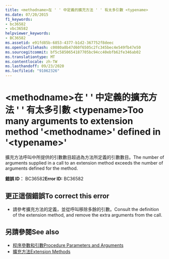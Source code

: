 ```yaml
---
title: <methodname>在 ' ' 中定義的擴充方法 ' ' 有太多引數 <typename>
ms.date: 07/20/2015
f1_keywords:
- bc36582
- vbc36582
helpviewer_keywords:
- BC36582
ms.assetid: e91fd85b-6853-4377-b1d2-367752f8deec
ms.openlocfilehash: c0080a8b47d60f6505c2fc345bec4e549fb47e50
ms.sourcegitcommit: bf5c5850654187705bc94cc40ebfb62fe346ab02
ms.translationtype: MT
ms.contentlocale: zh-TW
ms.lasthandoff: 09/23/2020
ms.locfileid: "91062326"
---
```

# <a name="too-many-arguments-to-extension-method-methodname-defined-in-typename"></a><span data-ttu-id="d4056-102">\<methodname>在 ' ' 中定義的擴充方法 ' ' 有太多引數 \<typename></span><span class="sxs-lookup"><span data-stu-id="d4056-102">Too many arguments to extension method '\<methodname>' defined in '\<typename>'</span></span>

<span data-ttu-id="d4056-103">擴充方法呼叫中所提供的引數數目超過為方法所定義的引數數目。</span><span class="sxs-lookup"><span data-stu-id="d4056-103">The number of arguments supplied in a call to an extension method exceeds the number of arguments defined for the method.</span></span>  
  
 <span data-ttu-id="d4056-104">**錯誤 ID︰** BC36582</span><span class="sxs-lookup"><span data-stu-id="d4056-104">**Error ID:** BC36582</span></span>  
  
## <a name="to-correct-this-error"></a><span data-ttu-id="d4056-105">更正這個錯誤</span><span class="sxs-lookup"><span data-stu-id="d4056-105">To correct this error</span></span>  
  
- <span data-ttu-id="d4056-106">請參考擴充方法的定義，並從呼叫移除多餘的引數。</span><span class="sxs-lookup"><span data-stu-id="d4056-106">Consult the definition of the extension method, and remove the extra arguments from the call.</span></span>  
  
## <a name="see-also"></a><span data-ttu-id="d4056-107">另請參閱</span><span class="sxs-lookup"><span data-stu-id="d4056-107">See also</span></span>

- [<span data-ttu-id="d4056-108">程序參數和引數</span><span class="sxs-lookup"><span data-stu-id="d4056-108">Procedure Parameters and Arguments</span></span>](../programming-guide/language-features/procedures/procedure-parameters-and-arguments.md)
- [<span data-ttu-id="d4056-109">擴充方法</span><span class="sxs-lookup"><span data-stu-id="d4056-109">Extension Methods</span></span>](../programming-guide/language-features/procedures/extension-methods.md)
